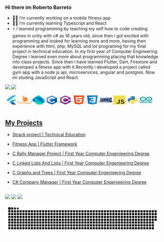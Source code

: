 ### Hi there im Roberto Barreto

- 👨‍💻 I’m currently working on a mobile fitness app
- 👨‍💻 I’m currently learning Typescript and React
- ⚡ I learned programming by teaching my self how to code creating games in unity with c# as 16 years old, since then i got excited with programming and looked for learning more and more, having then experience with html, php, MySQL and Iot programing for my final project in technical education. In my first year of Computer Engineering Degree i learned even more about programming placing that knowledge into class projects. Since then i have learned Flutter, Dart, Firestore and developed a fitness app with it.Recently i developed a project called gym app with a node js api, microservices, angular and postgres. Now im studing JavaScript and React.

<div>
  <a href="https://github.com/RobertoFMBarreto">
  <img height="180em" src="https://github-readme-stats.vercel.app/api?username=RobertoFMBarreto&show_icons=true&theme=dracula&include_all_commits=true&count_private=true"/>
  <img height="180em" src="https://github-readme-stats.vercel.app/api/top-langs/?username=RobertoFMBarreto&layout=compact&langs_count=7&theme=dracula"/>
</div>
  
<div style="display: inline_block"><br>
  <img align="center" height="30" width="40" src="https://raw.githubusercontent.com/devicons/devicon/master/icons/flutter/flutter-original.svg">
  <img align="center" height="30" width="40" src="https://raw.githubusercontent.com/devicons/devicon/master/icons/firebase/firebase-plain-wordmark.svg">
  <img align="center" height="30" width="40" src="https://raw.githubusercontent.com/devicons/devicon/master/icons/dart/dart-original.svg">
  <img align="center" height="30" width="40" src="https://raw.githubusercontent.com/devicons/devicon/master/icons/c/c-original.svg">
  <img align="center" height="30" width="40" src="https://raw.githubusercontent.com/devicons/devicon/master/icons/csharp/csharp-original.svg">
  <img align="center" height="30" width="40" src="https://raw.githubusercontent.com/devicons/devicon/master/icons/html5/html5-original.svg">
  <img align="center" height="30" width="40" src="https://raw.githubusercontent.com/devicons/devicon/master/icons/css3/css3-original.svg">
  <img align="center" height="30" width="40" src="https://raw.githubusercontent.com/devicons/devicon/master/icons/php/php-original.svg">
  <img align="center" height="30" width="40" src="https://raw.githubusercontent.com/devicons/devicon/master/icons/javascript/javascript-original.svg">
  <img align="center" height="30" width="40" src="https://raw.githubusercontent.com/devicons/devicon/master/icons/python/python-original.svg">
  <img align="center" height="30" width="40" src="https://raw.githubusercontent.com/devicons/devicon/master/icons/arduino/arduino-original-wordmark.svg">
</div>

<br/>
  
<div>
  <h2>My Projects</h2>
  <ul>
    <li>
      <a href="http://galeria.esmonserrate.org/finalista/2019/PAP_TRACKER/Frontpage/">
         <p>Strack project | Technical Education</p>
      </a>
    </li>
    <li>
      <a href="https://github.com/RobertoFMBarreto/FitnessAppRelease.git">
         <p>Fitness App | Flutter Framework</p>
      </a>
    </li>
    <li>
      <a href="https://github.com/EngenheirosOnFire/Trabalho1_LP.git">
         <p>C Rally Manager Project | First Year Computer Engenieering Degree</p>
      </a>
    </li>
    <li>
      <a href="https://github.com/RobertoFMBarreto/AED2.git">
         <p>C Linked Lists And Lists | First Year Computer Engenieering Degree</p>
      </a>
    </li>
    <li>
      <a href="https://github.com/RobertoFMBarreto/AED_Trabalho2.git">
         <p>C Graphs and Trees | First Year Computer Engenieering Degree</p>
      </a>
    </li>
    <li>
      <a href="https://github.com/RobertoFMBarreto/CompanyManager.git">
         <p>C# Company Manager | First Year Computer Engenieering Degree</p>
      </a>
    </li>
  </ul>
</div>

<br/>
  
<div>
  <a href="https://instagram.com/_o.berto_" target="_blank"><img src="https://img.shields.io/badge/-Instagram-%23E4405F?style=for-the-badge&logo=instagram&logoColor=white" target="_blank"></a>
  <a href = "mailto:robertofmbarreto@gmail.com"><img src="https://img.shields.io/badge/-Gmail-%23333?style=for-the-badge&logo=gmail&logoColor=white" target="_blank"></a>
  <a href="https://www.linkedin.com/in/roberto-barreto-b5855719b" target="_blank"><img src="https://img.shields.io/badge/-LinkedIn-%230077B5?style=for-the-badge&logo=linkedin&logoColor=white" target="_blank"></a> 
</div>

<div>

![Snake animation](https://github.com/RobertoFMBarreto/RobertoFMBarreto/blob/output/github-snake-dark.svg#gh-dark-mode-only)

</div>
